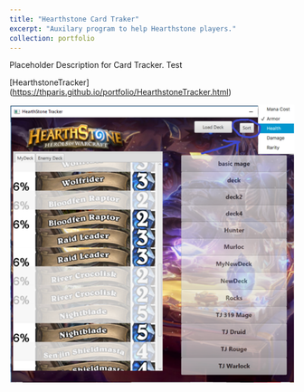 ```yaml
---
title: "Hearthstone Card Traker"
excerpt: "Auxilary program to help Hearthstone players."
collection: portfolio
---
```


Placeholder Description for Card Tracker. Test 
  
[HearthstoneTracker] (https://thparis.github.io/portfolio/HearthstoneTracker.html)  
  
<img src="/_portfolio/HearthstoneTracker.png"
     alt="HearthstoneTracker"/>  

  
  
  